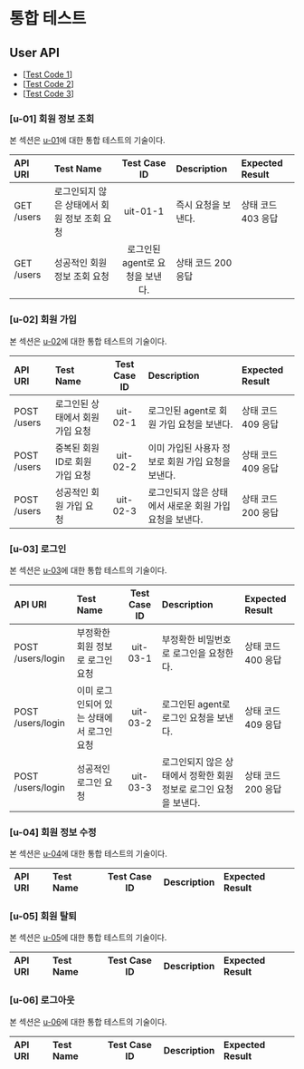 # 통합 테스트

## User API

- [[Test Code 1](../backend/routes/user1.test.js)]
- [[Test Code 2](../backend/routes/user2.test.js)]
- [[Test Code 3](../backend/routes/user3.test.js)]

### [u-01] 회원 정보 조회

본 섹션은 [u-01](./API.md#u-01-회원-정보-조회)에 대한 통합 테스트의 기술이다.

| API URI | Test Name | Test Case ID | Description | Expected Result |
| :-- | :-- | :--: | :-- | :-- |
| GET /users | 로그인되지 않은 상태에서 회원 정보 조회 요청 | uit-01-1 | 즉시 요청을 보낸다. | 상태 코드 403 응답 |
| GET /users | 성공적인 회원 정보 조회 요청 | 로그인된 agent로 요청을 보낸다. | 상태 코드 200 응답 |

### [u-02] 회원 가입

본 섹션은 [u-02](./API.md#u-02-회원-가입)에 대한 통합 테스트의 기술이다.

| API URI | Test Name | Test Case ID | Description | Expected Result |
| :-- | :-- | :--: | :-- | :-- |
| POST /users | 로그인된 상태에서 회원 가입 요청 | uit-02-1 | 로그인된 agent로 회원 가입 요청을 보낸다. | 상태 코드 409 응답 |
| POST /users | 중복된 회원 ID로 회원 가입 요청 | uit-02-2 | 이미 가입된 사용자 정보로 회원 가입 요청을 보낸다. | 상태 코드 409 응답 |
| POST /users | 성공적인 회원 가입 요청 | uit-02-3 | 로그인되지 않은 상태에서 새로운 회원 가입 요청을 보낸다. | 상태 코드 200 응답 |

### [u-03] 로그인

본 섹션은 [u-03](./API.md#u-03-로그인)에 대한 통합 테스트의 기술이다.

| API URI | Test Name | Test Case ID | Description | Expected Result |
| :-- | :-- | :--: | :-- | :-- |
| POST /users/login | 부정확한 회원 정보로 로그인 요청 | uit-03-1 | 부정확한 비밀번호로 로그인을 요청한다. | 상태 코드 400 응답 |
| POST /users/login | 이미 로그인되어 있는 상태에서 로그인 요청 | uit-03-2 | 로그인된 agent로 로그인 요청을 보낸다. | 상태 코드 409 응답 |
| POST /users/login | 성공적인 로그인 요청 | uit-03-3 | 로그인되지 않은 상태에서 정확한 회원 정보로 로그인 요청을 보낸다. | 상태 코드 200 응답 |

### [u-04] 회원 정보 수정

본 섹션은 [u-04](./API.md#u-04-회원-정보-수정)에 대한 통합 테스트의 기술이다.

| API URI | Test Name | Test Case ID | Description | Expected Result |
| :-- | :-- | :--: | :-- | :-- |

### [u-05] 회원 탈퇴

본 섹션은 [u-05](./API.md#u-05-회원-탈퇴)에 대한 통합 테스트의 기술이다.

| API URI | Test Name | Test Case ID | Description | Expected Result |
| :-- | :-- | :--: | :-- | :-- |

### [u-06] 로그아웃

본 섹션은 [u-06](./API.md#u-06-로그아웃)에 대한 통합 테스트의 기술이다.

| API URI | Test Name | Test Case ID | Description | Expected Result |
| :-- | :-- | :--: | :-- | :-- |